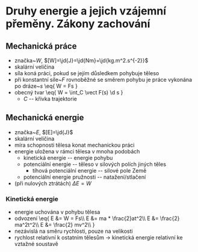 # Druhy energie a jejich vzájemní přeměny. Zákony zachování
 
## Mechanická práce
- značka~$W$, $[W]=\jd{J}=\jd{Nm}=\jd{kg.m^2.s^{-2}}$
- skalární veličina
- síla koná práci, pokud se jejím důsledkem pohybuje těleso
- při konstantní síle~$F$ rovnoběžné se směrem pohybu je práce vykonána po dráze~$s$
	\eq{
		W = Fs
	}
- obecný tvar
	\eq{
		W = \int_C \vect F(s) \d s
	}
	- $C$ -- křivka trajektorie

## Mechanická energie
- značka~$E$, $[E]=\jd{J}$
- skalární veličina
- míra schopnosti tělesa konat mechanickou práci
- energie uložena v rámci tělesa v mnoha podobách
	- kinetická energie -- energie pohybu
	- potenciální energie -- těleso v silových polích jiných těles
		- tíhová potenciální energie -- silové pole Země
	- potenciální energie pružnosti -- natažení/stlačení
- (při nulových ztrátách) $\Delta E = W$

### Kinetická energie
- energie uchována v pohybu tělesa
- odvození
	\eq{
		E &= W = Fs\\\\
		E &= ma * \frac{2}at^2\\\\
		E &= \frac{2} ma^2t^2\\\\
		E &= \frac{2} mv^2\\\\
	}
- nezávislá na směru rychlosti, pouze na velikosti
- rychlost relativní k ostatním tělesům $\rightarrow$ kinetická energie relativní ke vztažné soustavě
